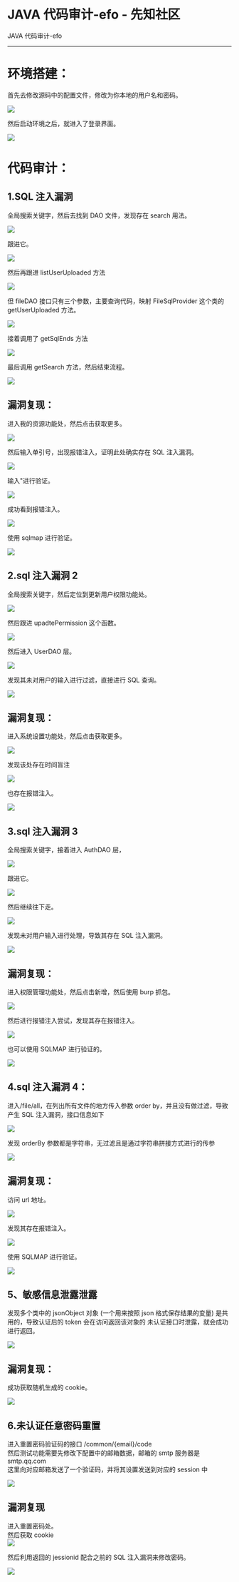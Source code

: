 

# JAVA 代码审计-efo - 先知社区

JAVA 代码审计-efo

- - -

# 环境搭建：

首先去修改源码中的配置文件，修改为你本地的用户名和密码。

[![](assets/1701678538-fc6fbf5f57e91bfd306c1979e32091fd.png)](https://xzfile.aliyuncs.com/media/upload/picture/20231129144703-1ab7f9f0-8e83-1.png)

然后启动环境之后，就进入了登录界面。

[![](assets/1701678538-8fb1a0f7d5b688858af3d5755c426ec2.png)](https://xzfile.aliyuncs.com/media/upload/picture/20231129144713-209e8866-8e83-1.png)

# 代码审计：

## 1.SQL 注入漏洞

全局搜索关键字，然后去找到 DAO ⽂件，发现存在 search 用法。

[![](assets/1701678538-ec4e1b4662fe655ff93cfb3248c52f7f.png)](https://xzfile.aliyuncs.com/media/upload/picture/20231129144726-28936bae-8e83-1.png)

跟进它。

[![](assets/1701678538-642db5cca3f32ac90ee2cb447be6a994.png)](https://xzfile.aliyuncs.com/media/upload/picture/20231129144735-2d88eaf8-8e83-1.png)

然后再跟进 listUserUploaded ⽅法

[![](assets/1701678538-f999d88d8d2a4aeebd8b2a8233cbea6b.png)](https://xzfile.aliyuncs.com/media/upload/picture/20231129144742-32069e18-8e83-1.png)

但 fileDAO 接⼝只有三个参数，主要查询代码，映射 FileSqlProvider 这个类的 getUserUploaded ⽅法。

[![](assets/1701678538-e48fffeb78af6581decfe80e2649115d.png)](https://xzfile.aliyuncs.com/media/upload/picture/20231129144755-39df909a-8e83-1.png)

接着调⽤了 getSqlEnds ⽅法

[![](assets/1701678538-3425f76409a74a4433f1f4862f68b585.png)](https://xzfile.aliyuncs.com/media/upload/picture/20231129144808-4156eb0c-8e83-1.png)

最后调⽤ getSearch ⽅法，然后结束流程。

[![](assets/1701678538-2a5b1a764aec24a05ff41cb15b13f4dc.png)](https://xzfile.aliyuncs.com/media/upload/picture/20231129144817-46987248-8e83-1.png)

## 漏洞复现：

进入我的资源功能处，然后点击获取更多。

[![](assets/1701678538-05aab8f8f2dc5b1e186d21faed4d4401.png)](https://xzfile.aliyuncs.com/media/upload/picture/20231129144839-5415914e-8e83-1.png)

然后输入单引号，出现报错注入，证明此处确实存在 SQL 注入漏洞。

[![](assets/1701678538-7ced05a164a63ef29908cbe4ce02db04.png)](https://xzfile.aliyuncs.com/media/upload/picture/20231129144847-586f791c-8e83-1.png)

输入"进行验证。

[![](assets/1701678538-7c2a0c7fdfc20407625ae74ac5170a87.png)](https://xzfile.aliyuncs.com/media/upload/picture/20231129144855-5d3a39aa-8e83-1.png)

成功看到报错注入。

[![](assets/1701678538-ddef9e22b7f566e719b925601c5367f8.png)](https://xzfile.aliyuncs.com/media/upload/picture/20231129144902-61678c12-8e83-1.png)

使用 sqlmap 进行验证。

[![](assets/1701678538-52345c8096e772ac2e55457412714097.png)](https://xzfile.aliyuncs.com/media/upload/picture/20231129144908-6540c84e-8e83-1.png)

## 2.sql 注入漏洞 2

全局搜索关键字，然后定位到更新用户权限功能处。

[![](assets/1701678538-eab93c9b94ea5ccf270ffa66486829b3.png)](https://xzfile.aliyuncs.com/media/upload/picture/20231129144949-7dd2bb56-8e83-1.png)

然后跟进 upadtePermission 这个函数。

[![](assets/1701678538-7ef70c966f979e8dcc7019eba94c2fb7.png)](https://xzfile.aliyuncs.com/media/upload/picture/20231129144957-8279f84a-8e83-1.png)

然后进入 UserDAO 层。

[![](assets/1701678538-42520cba545441e499bbf764deeb9c27.png)](https://xzfile.aliyuncs.com/media/upload/picture/20231129145004-86c24650-8e83-1.png)

发现其未对用户的输入进行过滤，直接进行 SQL 查询。

[![](assets/1701678538-6e6a21ec3d8978eda9d06d9ff972765d.png)](https://xzfile.aliyuncs.com/media/upload/picture/20231129145048-a0be909a-8e83-1.png)

## 漏洞复现：

进入系统设置功能处，然后点击获取更多。

[![](assets/1701678538-052e443aec31b5e2ac78840f2ada47bf.png)](https://xzfile.aliyuncs.com/media/upload/picture/20231129145057-a655f872-8e83-1.png)

发现该处存在时间盲注

[![](assets/1701678538-e64f976f3c30f37ee67e96cf8860807e.png)](https://xzfile.aliyuncs.com/media/upload/picture/20231129145104-aa8e39ae-8e83-1.png)

也存在报错注入。

[![](assets/1701678538-efa2a771b2dfdb8dc41272d6ef120cda.png)](https://xzfile.aliyuncs.com/media/upload/picture/20231129145113-afab10e2-8e83-1.png)

## 3.sql 注入漏洞 3

全局搜索关键字，接着进入 AuthDAO 层，

[![](assets/1701678538-dfd9e50bb16b69c972eb0d9b4efa29f2.png)](https://xzfile.aliyuncs.com/media/upload/picture/20231129145119-b374daa0-8e83-1.png)

跟进它。

[![](assets/1701678538-5b8439a27f992656122d4dfa82024458.png)](https://xzfile.aliyuncs.com/media/upload/picture/20231129145126-b7555564-8e83-1.png)

然后继续往下走。

[![](assets/1701678538-4b26dca386ec43ec5b6ee113842e6534.png)](https://xzfile.aliyuncs.com/media/upload/picture/20231129145133-bb79e84e-8e83-1.png)

发现未对用户输入进行处理，导致其存在 SQL 注入漏洞。

[![](assets/1701678538-966cf2aa67ce8cef4a5bf0c2bc3f0647.png)](https://xzfile.aliyuncs.com/media/upload/picture/20231129145142-c0fbd174-8e83-1.png)

## 漏洞复现：

进入权限管理功能处，然后点击新增，然后使用 burp 抓包。

[![](assets/1701678538-2fa4185e695b80465b7ffaa71470f5f9.png)](https://xzfile.aliyuncs.com/media/upload/picture/20231129145148-c44ed8c6-8e83-1.png)

然后进行报错注入尝试，发现其存在报错注入。

[![](assets/1701678538-a5c9baaed227cc7356e4e78915122c9e.png)](https://xzfile.aliyuncs.com/media/upload/picture/20231129145154-c84ff6a8-8e83-1.png)

也可以使用 SQLMAP 进行验证的。

[![](assets/1701678538-42a5cee6314f15b0791488aa0b15655f.png)](https://xzfile.aliyuncs.com/media/upload/picture/20231129145202-cceaac1c-8e83-1.png)

## 4.sql 注入漏洞 4：

进入/file/all，在列出所有文件的地方传入参数 order by，并且没有做过滤，导致产生 SQL 注入漏洞，接口信息如下

[![](assets/1701678538-4bfb5b6beed70028016b8ceb24647d49.png)](https://xzfile.aliyuncs.com/media/upload/picture/20231129145216-d54379b6-8e83-1.png)

发现 orderBy 参数都是字符串，无过滤且是通过字符串拼接方式进行的传参

[![](assets/1701678538-d921c3404a8e58cb71a4b1ccd469f41c.png)](https://xzfile.aliyuncs.com/media/upload/picture/20231129145223-d9606bda-8e83-1.png)

## 漏洞复现：

访问 url 地址。

[![](assets/1701678538-72923bbeda9a4e785581165d638bef7b.png)](https://xzfile.aliyuncs.com/media/upload/picture/20231129145234-e030b74e-8e83-1.png)

发现其存在报错注入。

[![](assets/1701678538-4b23b7446cfe595bb1e76e3a39cd140e.png)](https://xzfile.aliyuncs.com/media/upload/picture/20231129145241-e452af58-8e83-1.png)

使用 SQLMAP 进行验证。

[![](assets/1701678538-7fe1dcc6ca2ca3d718607ec7cdf9bb4f.png)](https://xzfile.aliyuncs.com/media/upload/picture/20231129145250-e977bf50-8e83-1.png)

## 5、敏感信息泄露泄露

发现多个类中的 jsonObject 对象 (一个用来按照 json 格式保存结果的变量) 是共用的，导致认证后的 token 会在访问返回该对象的 未认证接口时泄露，就会成功进行返回。

[![](assets/1701678538-354f5b92ff8811f510c9d61366cc8bbe.png)](https://xzfile.aliyuncs.com/media/upload/picture/20231129145259-ef205f34-8e83-1.png)

## 漏洞复现：

成功获取随机生成的 cookie。

[![](assets/1701678538-012302f5a6f1c35df12e9d023539455c.png)](https://xzfile.aliyuncs.com/media/upload/picture/20231129145309-f4f5e1e0-8e83-1.png)

## 6.未认证任意密码重置

进入重置密码验证码的接口 /common/{email}/code  
然后测试功能需要先修改下配置中的邮箱数据，邮箱的 smtp 服务器是 smtp.qq.com  
这里向对应邮箱发送了一个验证码，并将其设置发送到对应的 session 中

[![](assets/1701678538-6b8f9d2e6a8686dbcaf3b745c44333c6.png)](https://xzfile.aliyuncs.com/media/upload/picture/20231129145317-f9ac5930-8e83-1.png)

## 漏洞复现

进入重置密码处。  
然后获取 cookie  
[![](assets/1701678538-1f42431b3f6f2c51e090bb3fdd33e49b.png)](https://xzfile.aliyuncs.com/media/upload/picture/20231129145327-ffa91a58-8e83-1.png)

然后利用返回的 jessionid 配合之前的 SQL 注入漏洞来修改密码。

[![](assets/1701678538-4917b4b49814d15a49f22df4a1aa45db.png)](https://xzfile.aliyuncs.com/media/upload/picture/20231129145336-04fe5ed2-8e84-1.png)

